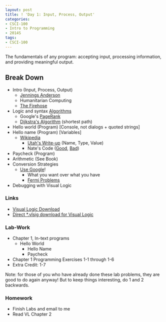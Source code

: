 ```yaml
---
layout: post
title: ! 'Day 1: Input, Process, Output'
categories:
- CSCI-100
- Intro to Programming
- 2014S
tags:
- CSCI-100
---
```

The fundamentals of any program: accepting input, processing information, and providing meaningful output.

<!--more-->

## Break Down

* Intro (Input, Process, Output)
  * [Jennings Anderson](http://www.linkedin.com/in/jenningsanderson)
  * Humanitarian Computing
  * [The Firehose](https://dev.twitter.com/docs/api/1.1/get/statuses/firehose)
* Logic and syntax [Algorithms](http://en.wikipedia.org/wiki/List_of_algorithms)
  * Google's [PageRank](http://en.wikipedia.org/wiki/PageRank)
  * [Dijkstra's Algorithm](http://en.wikipedia.org/wiki/Dijkstra%27s_algorithm) (shortest path)
* Hello world (Program) [Console, not dialogs + quoted strings]
* Hello name (Program) [Variables]
  * [Wikipedia](http://en.wikipedia.org/wiki/Variable_(computer_science))
	* [Utah's Write-up](http://www.cs.utah.edu/~germain/PPS/Topics/variables.html) (Name, Type, Value)
	* Nate's Code ([Good](services.js), [Bad](js.js))
* Paycheck (Program)
* Arithmetic (See Book)
* Conversion Strategies
  * [Use Google](https://www.google.com/search?q=unit+converter)!
	* What you want over what you have
	* [Fermi Problems](http://en.wikipedia.org/wiki/Fermi_problem)
* Debugging with Visual Logic


### Links

* [Visual Logic Download](http://visuallogic.org/download/)
* [Direct \*.vlsig download for Visual Logic](http://visuallogic.org/course/downloadvlsig.html)


### Lab-Work

* Chapter 1, In-text programs
  * Hello World
	* Hello Name
	* Paycheck
* Chapter 1 Programming Exercises 1-1 through 1-6
* Extra Credit: 1-7

Note: for those of you who have already done these lab problems, they are good to do again anyway! But to keep things interesting, do 1 and 2 backwards.


### Homework

* Finish Labs and email to me
* Read VL Chapter 2

